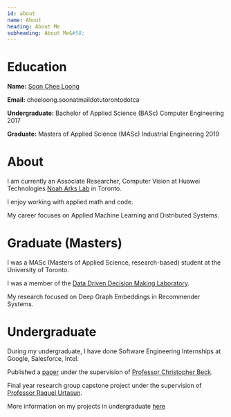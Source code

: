 ```yaml
---
id: about 
name: About
heading: About Me
subheading: About Me&#58; 
---
```

<!-- <img src="images/pic.png" alt="hi" class="inline"/> -->
<!-- <img src="images/soonCheeLoongTCard.jpg" alt="hi" class="inline"/>  -->

# Education 

**Name:** [Soon Chee Loong](http://scheeloong.github.io)

**Email:** cheeloong.soonatmaildotutorontodotca 

**Undergraduate:**  Bachelor of Applied Science (BASc) Computer Engineering 2017

**Graduate:**  Masters of Applied Science (MASc) Industrial Engineering 2019 

# About

I am currently an Associate Researcher, Computer Vision at Huawei Technologies [Noah Arks Lab](http://www.noahlab.com.hk/#/home) in Toronto.

I enjoy working with applied math and code. 

My career focuses on Applied Machine Learning and Distributed Systems.

# Graduate (Masters)

I was a MASc (Masters of Applied Science, research-based) student at the University of Toronto.

I was a member of the [Data Driven Decision Making Laboratory](http://d3m.mie.utoronto.ca/members/). 

My research focused on Deep Graph Embeddings in Recommender Systems.

# Undergraduate 

During my undergraduate, I have done Software Engineering Internships at Google, Salesforce, Intel. 

Published a [paper](https://link.springer.com/article/10.1007/s10601-016-9238-x) under the supervision of [Professor Christopher Beck](https://www.mie.utoronto.ca/mie/faculty/beck).

Final year research group capstone project under the supervision of [Professor Raquel Urtasun](http://www.cs.toronto.edu/~urtasun/).

More information on my projects in undergraduate [here](http://scheeloong.github.io/undergraduate/)
